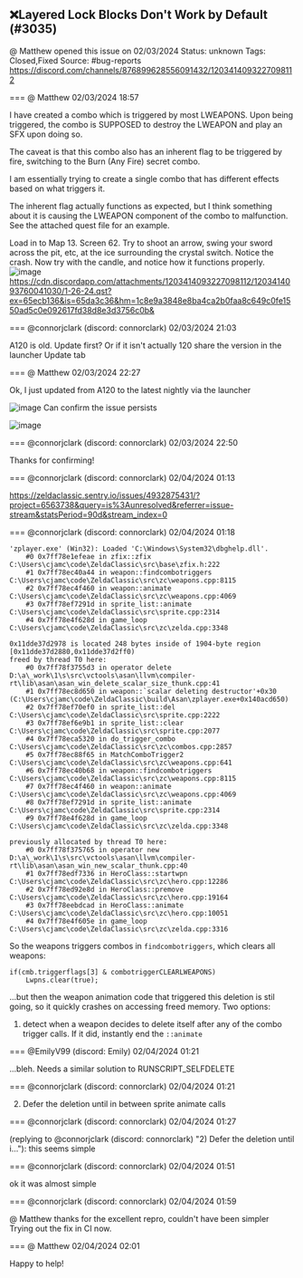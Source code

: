 ## ❌Layered Lock Blocks Don't Work by Default (#3035)
@ Matthew opened this issue on 02/03/2024
Status: unknown
Tags: Closed,Fixed
Source: #bug-reports https://discord.com/channels/876899628556091432/1203414093227098112


=== @ Matthew 02/03/2024 18:57

I have created a combo which is triggered by most LWEAPONS. Upon being triggered, the combo is SUPPOSED to destroy the LWEAPON and play an SFX upon doing so. 

The caveat is that this combo also has an inherent flag to be triggered by fire, switching to the Burn (Any Fire) secret combo. 

I am essentially trying to create a single combo that has different effects based on what triggers it.

The inherent flag actually functions as expected, but I think something about it is causing the LWEAPON component of the combo to malfunction. See the attached quest file for an example.

Load in to Map 13. Screen 62. Try to shoot an arrow, swing your sword across the pit, etc, at the ice surrounding the crystal switch. Notice the crash. Now try with the candle, and notice how it functions properly.
![image](https://cdn.discordapp.com/attachments/1203414093227098112/1203414093495664650/zquest_screen00051.png?ex=65ecb136&is=65da3c36&hm=56e5ee8c6016648e3518c1bec49548d25da42c00734462340c8116901c6920d0&)
https://cdn.discordapp.com/attachments/1203414093227098112/1203414093760041030/1-26-24.qst?ex=65ecb136&is=65da3c36&hm=1c8e9a3848e8ba4ca2b0faa8c649c0fe1550ad5c0e092617fd38d8e3d3756c0b&

=== @connorjclark (discord: connorclark) 02/03/2024 21:03

A120 is old. Update first?
Or if it isn't actually 120 share the version in the launcher Update tab

=== @ Matthew 02/03/2024 22:27

Ok, I just updated from A120 to the latest nightly via the launcher

![image](https://cdn.discordapp.com/attachments/1203414093227098112/1203466886914908200/image.png?ex=65ece261&is=65da6d61&hm=0d2f63a58df1d0683c49e04bc76c3ca9257a9d83dbca8a2ebb6ac17c488a72a5&)
Can confirm the issue persists

![image](https://cdn.discordapp.com/attachments/1203414093227098112/1203466961820844133/image.png?ex=65ece273&is=65da6d73&hm=b97a18756315e95bc5b9f71acfd1771a57b10e694e99c2a889387e8520c067d4&)

=== @connorjclark (discord: connorclark) 02/03/2024 22:50

Thanks for confirming!

=== @connorjclark (discord: connorclark) 02/04/2024 01:13

https://zeldaclassic.sentry.io/issues/4932875431/?project=6563738&query=is%3Aunresolved&referrer=issue-stream&statsPeriod=90d&stream_index=0

=== @connorjclark (discord: connorclark) 02/04/2024 01:18

```
'zplayer.exe' (Win32): Loaded 'C:\Windows\System32\dbghelp.dll'. 
    #0 0x7ff78e1efeae in zfix::zfix C:\Users\cjamc\code\ZeldaClassic\src\base\zfix.h:222
    #1 0x7ff78ec40a44 in weapon::findcombotriggers C:\Users\cjamc\code\ZeldaClassic\src\zc\weapons.cpp:8115
    #2 0x7ff78ec4f460 in weapon::animate C:\Users\cjamc\code\ZeldaClassic\src\zc\weapons.cpp:4069
    #3 0x7ff78ef7291d in sprite_list::animate C:\Users\cjamc\code\ZeldaClassic\src\sprite.cpp:2314
    #4 0x7ff78e4f628d in game_loop C:\Users\cjamc\code\ZeldaClassic\src\zc\zelda.cpp:3348

0x11dde37d2978 is located 248 bytes inside of 1904-byte region [0x11dde37d2880,0x11dde37d2ff0)
freed by thread T0 here:
    #0 0x7ff78f3755d3 in operator delete D:\a\_work\1\s\src\vctools\asan\llvm\compiler-rt\lib\asan\asan_win_delete_scalar_size_thunk.cpp:41
    #1 0x7ff78ec8d650 in weapon::`scalar deleting destructor'+0x30 (C:\Users\cjamc\code\ZeldaClassic\build\Asan\zplayer.exe+0x140acd650)
    #2 0x7ff78ef70ef0 in sprite_list::del C:\Users\cjamc\code\ZeldaClassic\src\sprite.cpp:2222
    #3 0x7ff78ef6e9b1 in sprite_list::clear C:\Users\cjamc\code\ZeldaClassic\src\sprite.cpp:2077
    #4 0x7ff78eca5320 in do_trigger_combo C:\Users\cjamc\code\ZeldaClassic\src\zc\combos.cpp:2857
    #5 0x7ff78ec88f65 in MatchComboTrigger2 C:\Users\cjamc\code\ZeldaClassic\src\zc\weapons.cpp:641
    #6 0x7ff78ec40b68 in weapon::findcombotriggers C:\Users\cjamc\code\ZeldaClassic\src\zc\weapons.cpp:8115
    #7 0x7ff78ec4f460 in weapon::animate C:\Users\cjamc\code\ZeldaClassic\src\zc\weapons.cpp:4069
    #8 0x7ff78ef7291d in sprite_list::animate C:\Users\cjamc\code\ZeldaClassic\src\sprite.cpp:2314
    #9 0x7ff78e4f628d in game_loop C:\Users\cjamc\code\ZeldaClassic\src\zc\zelda.cpp:3348

previously allocated by thread T0 here:
    #0 0x7ff78f375765 in operator new D:\a\_work\1\s\src\vctools\asan\llvm\compiler-rt\lib\asan\asan_win_new_scalar_thunk.cpp:40
    #1 0x7ff78edf7336 in HeroClass::startwpn C:\Users\cjamc\code\ZeldaClassic\src\zc\hero.cpp:12286
    #2 0x7ff78ed92e8d in HeroClass::premove C:\Users\cjamc\code\ZeldaClassic\src\zc\hero.cpp:19164
    #3 0x7ff78eebdcad in HeroClass::animate C:\Users\cjamc\code\ZeldaClassic\src\zc\hero.cpp:10051
    #4 0x7ff78e4f605e in game_loop C:\Users\cjamc\code\ZeldaClassic\src\zc\zelda.cpp:3316
```
So the weapons triggers combos in `findcombotriggers`, which clears all weapons:

```
if(cmb.triggerflags[3] & combotriggerCLEARLWEAPONS)
    Lwpns.clear(true);
```
...but then the weapon animation code that triggered this deletion is stil going, so it quickly crashes on accessing freed memory.
Two options:

1) detect when a weapon decides to delete itself after any of the combo trigger calls. If it did, instantly end the `::animate`

=== @EmilyV99 (discord: Emily) 02/04/2024 01:21

...bleh. Needs a similar solution to RUNSCRIPT_SELFDELETE

=== @connorjclark (discord: connorclark) 02/04/2024 01:21

2) Defer the deletion until in between sprite animate calls

=== @connorjclark (discord: connorclark) 02/04/2024 01:27

(replying to @connorjclark (discord: connorclark) "2) Defer the deletion until i…"): this seems simple

=== @connorjclark (discord: connorclark) 02/04/2024 01:51

ok it was almost simple

=== @connorjclark (discord: connorclark) 02/04/2024 01:59

@ Matthew thanks for the excellent repro, couldn't have been simpler
Trying out the fix in CI now.

=== @ Matthew 02/04/2024 02:01

Happy to help!
